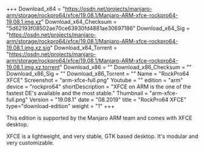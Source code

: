 +++
Download_x64 = "https://osdn.net/projects/manjaro-arm/storage/rockpro64/xfce/19.08.1/Manjaro-ARM-xfce-rockpro64-19.08.1.img.xz"
Download_x64_Checksum = "5d62193f08502ae70ce63930fd4881ae30697186"
Download_x64_Sig = "https://osdn.net/projects/manjaro-arm/storage/rockpro64/xfce/19.08.1/Manjaro-ARM-xfce-rockpro64-19.08.1.img.xz.sig"
Download_x64_Torrent = "https://osdn.net/projects/manjaro-arm/storage/rockpro64/xfce/19.08.1/Manjaro-ARM-xfce-rockpro64-19.08.1.img.xz.torrent"
Download_x86 = ""
Download_x86_Checksum = ""
Download_x86_Sig = ""
Download_x86_Torrent = ""
Name = "RockPro64 XFCE"
Screenshot = "arm-xfce-full.png"
Youtube = ""
edition = "arm"
device = "rockpro64"
shortDescription = "XFCE on ARM is the one of the fastest DE's available and the most stable."
Thumbnail = "arm-xfce-full.png"
Version = "19.08.1"
date = "08.2019"
title = "RockPro64 XFCE"
type="download-edition"
weight = "1"
+++

This edition is supported by the Manjaro ARM team and comes with XFCE desktop.

XFCE is a lightweight, and very stable, GTK based desktop. It's modular and very customizable.

